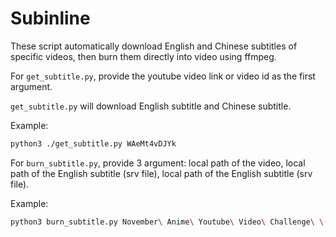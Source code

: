 # Subinline

These script automatically download English and Chinese subtitles of specific videos, then burn them directly into video using ffmpeg.

For `get_subtitle.py`, provide the youtube video link or video id as the first argument. 

`get_subtitle.py` will download English subtitle and Chinese subtitle.

Example: 

```bash
python3 ./get_subtitle.py WAeMt4vDJYk
```

For `burn_subtitle.py`, provide 3 argument: local path of the video, local path of the English subtitle (srv file), local path of the English subtitle (srv file).

Example: 

```bash
python3 burn_subtitle.py November\ Anime\ Youtube\ Video\ Challenge\ \(NATVC\ _\ NOVID\)-WAeMt4vDJYk.mkv --en_sub en_sub.txt --zh_sub zh_sub.txt
```